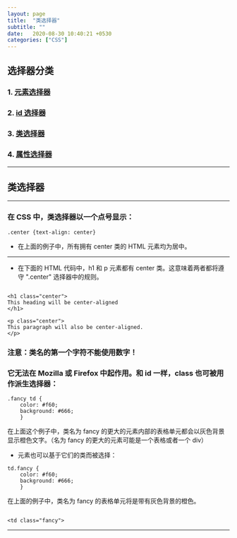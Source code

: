 ```yaml
---
layout: page
title:  "类选择器"
subtitle: ""
date:   2020-08-30 10:40:21 +0530
categories: ["CSS"]
---
```

## 选择器分类

### 1. [元素选择器]()

### 2. [id 选择器](https://kid0724.github.io/css/2020/08/30/ID%E9%80%89%E6%8B%A9%E5%99%A8.html)

### 3. [类选择器]()

### 4. [属性选择器]()

---
## 类选择器
---

 ### 在 CSS 中，类选择器以一个点号显示：

```
.center {text-align: center}
```

- 在上面的例子中，所有拥有 center 类的 HTML 元素均为居中。

---

- 在下面的 HTML 代码中，h1 和 p 元素都有 center 类。这意味着两者都将遵守 ".center" 选择器中的规则。

```

<h1 class="center">
This heading will be center-aligned
</h1>

<p class="center">
This paragraph will also be center-aligned.
</p>

```
### 注意：类名的第一个字符不能使用数字！
### 它无法在 Mozilla 或 Firefox 中起作用。和 id 一样，class 也可被用作派生选择器：

```
.fancy td {
	color: #f60;
	background: #666;
	}

```

在上面这个例子中，类名为 fancy 的更大的元素内部的表格单元都会以灰色背景显示橙色文字。（名为 fancy 的更大的元素可能是一个表格或者一个 div）

- 元素也可以基于它们的类而被选择：

```
td.fancy {
	color: #f60;
	background: #666;
	}

```
在上面的例子中，类名为 fancy 的表格单元将是带有灰色背景的橙色。
```

<td class="fancy">

```
---

